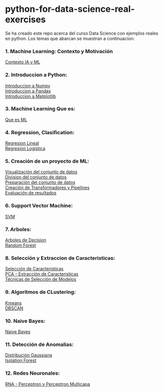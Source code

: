 # python-for-data-science-real-exercises

Se ha creado este repo acerca del curso Data Science con ejemplos reales en python. Los temas que abarcan se muestran a continuacion:

### 1. Machine Learning: Contexto y Motivación
[Contexto IA y ML](https://github.com/MQH15/python-for-data-science-real-exercises/tree/master/fotos_IA_ML_Contexto)

### 2. Introduccion a Python:
[Introduccion a Numpy](https://github.com/MQH15/python-for-data-science-real-exercises/blob/master/C1_1_Introduccion_Numpy.ipynb)\
[Introduccion a Pandas](https://github.com/MQH15/python-for-data-science-real-exercises/blob/master/C1_2_Introduccion_Pandas.ipynb)\
[Introduccion a Matplotlib](https://github.com/MQH15/python-for-data-science-real-exercises/blob/master/C1_3_Introduccion_Matplotlib.ipynb)

### 3. Machine Learning Que es:
[Que es ML](https://github.com/MQH15/python-for-data-science-real-exercises/tree/master/fotos_ML)

### 4. Regression, Clasification:
[Regresion Lineal](https://github.com/MQH15/python-for-data-science-real-exercises/blob/master/C2_1_Regresion_lineal%20-%20Prediccion%20del%20coste%20de%20un%20incidente%20de%20seguridad.ipynb)\
[Regresion Logística](https://github.com/MQH15/python-for-data-science-real-exercises/blob/master/C2_2_Regresion_Logistica%20-%20Deteccion%20de%20SPAM.ipynb)

### 5. Creación de un proyecto de ML:
[Visualización del conjunto de datos](https://github.com/MQH15/python-for-data-science-real-exercises/blob/master/C3_1_ML%20-%20Visualizacion%20del%20conjunto%20de%20datos.ipynb)\
[Division del conjunto de datos](https://github.com/MQH15/python-for-data-science-real-exercises/blob/master/C3_2_ML%20-%20Division%20del%20conjunto%20de%20datos.ipynb)\
[Preparación del conjunto de datos](https://github.com/MQH15/python-for-data-science-real-exercises/blob/master/C3_3_ML%20-%20Preparacion%20del%20conjunto%20de%20datos.ipynb)\
[Creación de Transformadores y Pipelines](https://github.com/MQH15/python-for-data-science-real-exercises/blob/master/C3_4_ML%20-%20Creacion%20de%20Transformadores%20y%20Pipelines%20personalizados.ipynb)\
[Evaluación de resultados](https://github.com/MQH15/python-for-data-science-real-exercises/blob/master/C3_5_ML%20-%20Evaluacion%20de%20resultados.ipynb)

### 6. Support Vector Machine:
[SVM](https://github.com/MQH15/python-for-data-science-real-exercises/blob/master/C4_1_SVM%20-%20Deteccion%20de%20URLs%20maliciosas.ipynb)

### 7. Arboles:
[Arboles de Decision](https://github.com/MQH15/python-for-data-science-real-exercises/blob/master/C5_1_Arboles_Decision%20-%20Deteccion%20de%20malware%20en%20android.ipynb)\
[Random Forest](https://github.com/MQH15/python-for-data-science-real-exercises/blob/master/C5_2_Bosques_Aleatorios%20-%20Deteccion%20de%20malware%20en%20android.ipynb)

### 8. Selección y Extraccion de Caracteristicas:
[Selección de Caracteristicas](https://github.com/MQH15/python-for-data-science-real-exercises/blob/master/C6_1_Seleccion_Caracteristicas.ipynb)\
[PCA - Extracción de Caracteristicas](https://github.com/MQH15/python-for-data-science-real-exercises/blob/master/C6_2_Extraccion_Caracteristicas.ipynb)\
[Técnicas de Selección de Modelos](https://github.com/MQH15/python-for-data-science-real-exercises/blob/master/C6_3_Tecnicas_Seleccion_Modelo.ipynb)

### 9. Algoritmos de CLustering:
[Kmeans](https://github.com/MQH15/python-for-data-science-real-exercises/blob/master/C7_1_Kmeans%20-%20Deteccion%20de%20transacciones%20bancarias%20fraudulentas.ipynb)\
[DBSCAN](https://github.com/MQH15/python-for-data-science-real-exercises/blob/master/C7_2_Dbscan%20-%20Deteccion%20de%20transacciones%20bancarias%20fraudulentas.ipynb)

### 10. Naive Bayes:
[Naive Bayes](https://github.com/MQH15/python-for-data-science-real-exercises/blob/master/C8_1_Naive_Bayes%20-%20Deteccion%20de%20SPAM.ipynb)

### 11. Detección de Anomalias:
[Distribución Gaussiana](https://github.com/MQH15/python-for-data-science-real-exercises/blob/master/C9_1_Distribucion_Gaussiana%20-%20Deteccion%20de%20transacciones%20bancarias%20fraudulentas.ipynb)\
[Isolation Forest](https://github.com/MQH15/python-for-data-science-real-exercises/blob/master/C9_2_Isolation_Forest%20-%20Deteccion%20de%20transacciones%20bancarias%20fraudulentas.ipynb)

### 12. Redes Neuronales:
[RNA - Perceptron y Perceptron Multicapa](https://github.com/MQH15/python-for-data-science-real-exercises/blob/master/C10_1_RNA%20-%20Deteccion%20de%20transacciones%20bancarias%20fraudulentas.ipynb)

